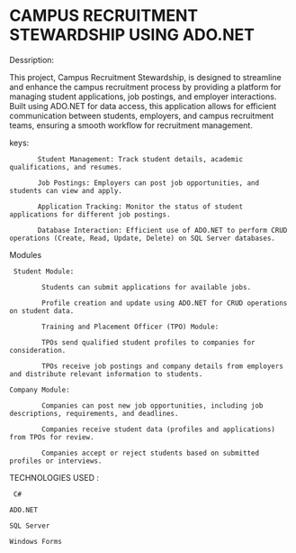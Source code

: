 # CAMPUS RECRUITMENT STEWARDSHIP USING ADO.NET

Dessription:

This project, Campus Recruitment Stewardship, is designed to streamline and enhance the campus recruitment process by providing a platform for managing student applications, job postings, and employer interactions. Built using ADO.NET for data access, this application allows for efficient communication between students, employers, and campus recruitment teams, ensuring a smooth workflow for recruitment management.

keys:

           Student Management: Track student details, academic qualifications, and resumes.

           Job Postings: Employers can post job opportunities, and students can view and apply.

           Application Tracking: Monitor the status of student applications for different job postings.

           Database Interaction: Efficient use of ADO.NET to perform CRUD operations (Create, Read, Update, Delete) on SQL Server databases.

Modules

     Student Module:

            Students can submit applications for available jobs.

            Profile creation and update using ADO.NET for CRUD operations on student data.

            Training and Placement Officer (TPO) Module:

            TPOs send qualified student profiles to companies for consideration.

            TPOs receive job postings and company details from employers and distribute relevant information to students.

    Company Module:

            Companies can post new job opportunities, including job descriptions, requirements, and deadlines.

            Companies receive student data (profiles and applications) from TPOs for review.

            Companies accept or reject students based on submitted profiles or interviews.


TECHNOLOGIES USED :

     C#

    ADO.NET

    SQL Server

    Windows Forms 

